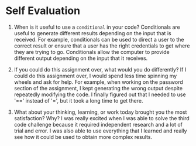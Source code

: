 # Self Evaluation

1. When is it useful to use a `conditional` in your code?
Conditionals are useful to generate different results depending on the input that is received. For example, conditionals can be used to direct a user to the correct result or ensure that a user has the right credentials to get where they are trying to go. Conditionals allow the computer to provide different output depending on the input that it receives. 

1. If you could do this assignment over, what would you do differently?
If I could do this assignment over, I would spend less time spinning my wheels and ask for help. For example, when working on the password section of the assignment, I kept generating the wrong output despite repeatedly modifying the code. I finally figured out that I needed to use '==' instead of '=', but it took a long time to get there.

1. What about your thinking, learning, or work today brought you the most satisfaction? Why?
I was really excited when I was able to solve the third code challenge because it required independent research and a lot of trial and error. I was also able to use everything that I learned and really see how it could be used to obtain more complex results. 
